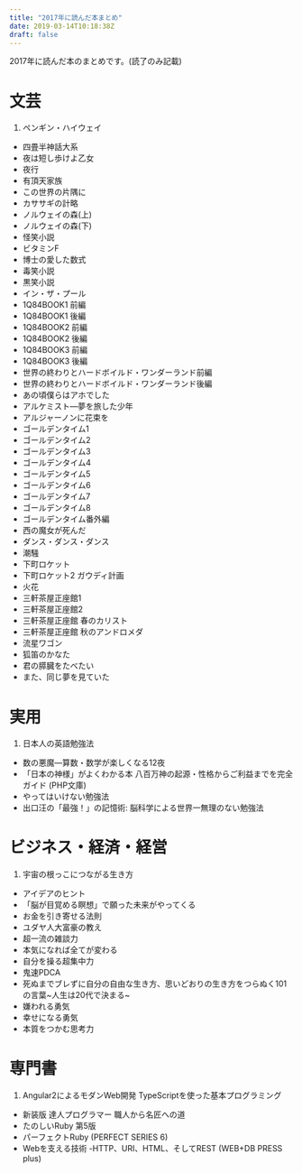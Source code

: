 ```yaml
---
title: "2017年に読んだ本まとめ"
date: 2019-03-14T10:18:38Z
draft: false
---
```


2017年に読んだ本のまとめです。(読了のみ記載)

# 文芸
1. ペンギン・ハイウェイ
- 四畳半神話大系
- 夜は短し歩けよ乙女
- 夜行
- 有頂天家族
- この世界の片隅に
- カササギの計略
- ノルウェイの森(上)
- ノルウェイの森(下)
- 怪笑小説
- ビタミンF
- 博士の愛した数式
- 毒笑小説
- 黒笑小説
- イン・ザ・プール
- 1Q84BOOK1 前編
- 1Q84BOOK1 後編
- 1Q84BOOK2 前編
- 1Q84BOOK2 後編
- 1Q84BOOK3 前編
- 1Q84BOOK3 後編
- 世界の終わりとハードボイルド・ワンダーランド前編
- 世界の終わりとハードボイルド・ワンダーランド後編
- あの頃僕らはアホでした
- アルケミスト―夢を旅した少年
- アルジャーノンに花束を
- ゴールデンタイム1
- ゴールデンタイム2
- ゴールデンタイム3
- ゴールデンタイム4
- ゴールデンタイム5
- ゴールデンタイム6
- ゴールデンタイム7
- ゴールデンタイム8
- ゴールデンタイム番外編
- 西の魔女が死んだ
- ダンス・ダンス・ダンス
- 潮騒
- 下町ロケット
- 下町ロケット2 ガウディ計画
- 火花
- 三軒茶屋正座館1
- 三軒茶屋正座館2
- 三軒茶屋正座館 春のカリスト
- 三軒茶屋正座館 秋のアンドロメダ
- 流星ワゴン
- 狐笛のかなた
- 君の膵臓をたべたい
- また、同じ夢を見ていた

# 実用
1. 日本人の英語勉強法
- 数の悪魔―算数・数学が楽しくなる12夜
- 「日本の神様」がよくわかる本 八百万神の起源・性格からご利益までを完全ガイド (PHP文庫)
- やってはいけない勉強法
- 出口汪の「最強！」の記憶術: 脳科学による世界一無理のない勉強法

# ビジネス・経済・経営
1. 宇宙の根っこにつながる生き方
- アイデアのヒント
- 「脳が目覚める瞑想」で願った未来がやってくる
- お金を引き寄せる法則
- ユダヤ人大富豪の教え
- 超一流の雑談力
- 本気になれば全てが変わる
- 自分を操る超集中力
- 鬼速PDCA
- 死ぬまでブレずに自分の自由な生き方、思いどおりの生き方をつらぬく101の言葉~人生は20代で決まる~
- 嫌われる勇気
- 幸せになる勇気
- 本質をつかむ思考力

# 専門書
1. Angular2によるモダンWeb開発 TypeScriptを使った基本プログラミング
- 新装版 達人プログラマー 職人から名匠への道
- たのしいRuby 第5版
- パーフェクトRuby (PERFECT SERIES 6)
- Webを支える技術 -HTTP、URI、HTML、そしてREST (WEB+DB PRESS plus)
